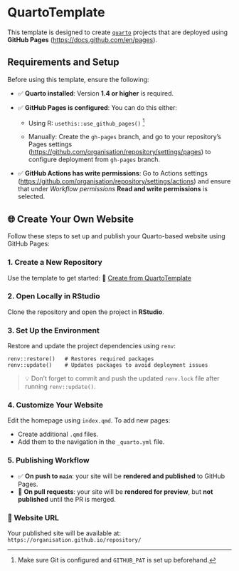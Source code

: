 # QuartoTemplate

This template is designed to create [`quarto`](https://quarto.org) projects that are deployed using **GitHub Pages** (https://docs.github.com/en/pages).

## Requirements and Setup

Before using this template, ensure the following:

* ✅ **Quarto installed**: Version **1.4 or higher** is required.
* ✅ **GitHub Pages is configured**:
  You can do this either:

  * Using R: `usethis::use_github_pages()` [^github_pat]
 
  * Manually: Create the `gh-pages` branch, and go to your repository’s Pages settings (https://github.com/organisation/repository/settings/pages) to configure deployment from `gh-pages` branch.
  
* ✅ **GitHub Actions has write permissions**:
  Go to Actions settings (https://github.com/organisation/repository/settings/actions) and ensure that under *Workflow permissions* **Read and write permissions** is selected.

[^github_pat]: Make sure Git is configured and `GITHUB_PAT` is set up beforehand.

## 🌐 Create Your Own Website

Follow these steps to set up and publish your Quarto-based website using GitHub Pages:

### 1. Create a New Repository

Use the template to get started: 🔗 [Create from QuartoTemplate](https://github.com/new?template_name=QuartoTemplate&template_owner=oxford-pharmacoepi)

### 2. Open Locally in RStudio

Clone the repository and open the project in **RStudio**.

### 3. Set Up the Environment

Restore and update the project dependencies using `renv`:

```
renv::restore()   # Restores required packages
renv::update()    # Updates packages to avoid deployment issues
```

> 💡 Don’t forget to commit and push the updated `renv.lock` file after running `renv::update()`.

### 4. Customize Your Website

Edit the homepage using `index.qmd`.
To add new pages:

* Create additional `.qmd` files.
* Add them to the navigation in the `_quarto.yml` file.

### 5. Publishing Workflow

* ✅ **On push to `main`**: your site will be **rendered and published** to GitHub Pages.
* 🔄 **On pull requests**: your site will be **rendered for preview**, but **not published** until the PR is merged.

### 🔗 Website URL

Your published site will be available at: `https://organisation.github.io/repository/`

